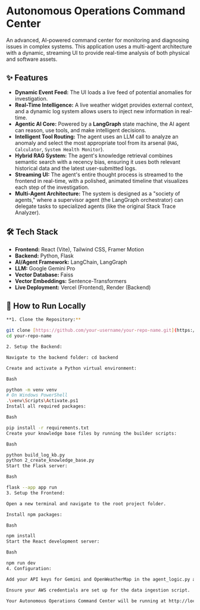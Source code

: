 # Autonomous Operations Command Center

An advanced, AI-powered command center for monitoring and diagnosing issues in complex systems. This application uses a multi-agent architecture with a dynamic, streaming UI to provide real-time analysis of both physical and software assets.


## ✨ Features

- **Dynamic Event Feed:** The UI loads a live feed of potential anomalies for investigation.
- **Real-Time Intelligence:** A live weather widget provides external context, and a dynamic log system allows users to inject new information in real-time.
- **Agentic AI Core:** Powered by a **LangGraph** state machine, the AI agent can reason, use tools, and make intelligent decisions.
- **Intelligent Tool Routing:** The agent uses an LLM call to analyze an anomaly and select the most appropriate tool from its arsenal (`RAG`, `Calculator`, `System Health Monitor`).
- **Hybrid RAG System:** The agent's knowledge retrieval combines semantic search with a recency bias, ensuring it uses both relevant historical data and the latest user-submitted logs.
- **Streaming UI:** The agent's entire thought process is streamed to the frontend in real-time, with a polished, animated timeline that visualizes each step of the investigation.
- **Multi-Agent Architecture:** The system is designed as a "society of agents," where a supervisor agent (the LangGraph orchestrator) can delegate tasks to specialized agents (like the original Stack Trace Analyzer).

## 🛠️ Tech Stack

- **Frontend:** React (Vite), Tailwind CSS, Framer Motion
- **Backend:** Python, Flask
- **AI/Agent Framework:** LangChain, LangGraph
- **LLM:** Google Gemini Pro
- **Vector Database:** Faiss
- **Vector Embeddings:** Sentence-Transformers
- **Live Deployment:** Vercel (Frontend), Render (Backend)

## 🚀 How to Run Locally
```bash
**1. Clone the Repository:**

git clone [https://github.com/your-username/your-repo-name.git](https://github.com/your-username/your-repo-name.git)
cd your-repo-name

2. Setup the Backend:

Navigate to the backend folder: cd backend

Create and activate a Python virtual environment:

Bash

python -m venv venv
# On Windows PowerShell
.\venv\Scripts\Activate.ps1
Install all required packages:

Bash

pip install -r requirements.txt
Create your knowledge base files by running the builder scripts:

Bash

python build_log_kb.py
python 2_create_knowledge_base.py
Start the Flask server:

Bash

flask --app app run
3. Setup the Frontend:

Open a new terminal and navigate to the root project folder.

Install npm packages:

Bash

npm install
Start the React development server:

Bash

npm run dev
4. Configuration:

Add your API keys for Gemini and OpenWeatherMap in the agent_logic.py and App.jsx files, respectively.

Ensure your AWS credentials are set up for the data ingestion script.

Your Autonomous Operations Command Center will be running at http://localhost:5175
